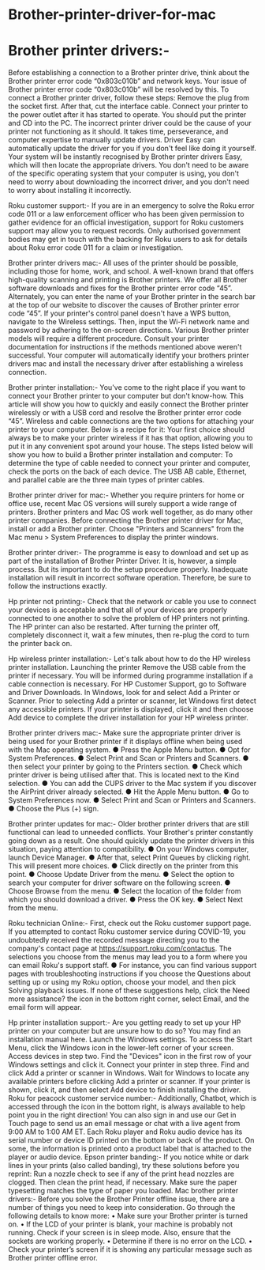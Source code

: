 # Brother-printer-driver-for-mac
# Brother printer drivers:-
Before establishing a connection to a Brother printer drive, think about the Brother printer error code “0x803c010b” and network keys. Your issue of Brother printer error code “0x803c010b” will be resolved by this. To connect a Brother printer driver, follow these steps: Remove the plug from the socket first. After that, cut the interface cable. Connect your printer to the power outlet after it has started to operate. You should put the printer and CD into the PC. The incorrect printer driver could be the cause of your printer not functioning as it should. It takes time, perseverance, and computer expertise to manually update drivers. Driver Easy can automatically update the driver for you if you don't feel like doing it yourself. Your system will be instantly recognised by Brother printer drivers Easy, which will then locate the appropriate drivers. You don't need to be aware of the specific operating system that your computer is using, you don't need to worry about downloading the incorrect driver, and you don't need to worry about installing it incorrectly.

Roku customer support:- 
If you are in an emergency to solve the Roku error code 011 or a law enforcement officer who has been given permission to gather evidence for an official investigation, support for Roku customers support may allow you to request records. Only authorised government bodies may get in touch with the backing for Roku users to ask for details about Roku error code 011 for a claim or investigation.

Brother printer drivers mac:-
All uses of the printer should be possible, including those for home, work, and school. A well-known brand that offers high-quality scanning and printing is Brother printers. We offer all Brother software downloads and fixes for the Brother printer error code “45”. Alternately, you can enter the name of your Brother printer in the search bar at the top of our website to discover the causes of Brother printer error code “45”. If your printer's control panel doesn't have a WPS button, navigate to the Wireless settings. Then, input the Wi-Fi network name and password by adhering to the on-screen directions. Various Brother printer models will require a different procedure. Consult your printer documentation for instructions if the methods mentioned above weren't successful. Your computer will automatically identify your brothers printer drivers mac and install the necessary driver after establishing a wireless connection.

Brother printer installation:-
You've come to the right place if you want to connect your Brother printer to your computer but don't know-how. This article will show you how to quickly and easily connect the Brother printer wirelessly or with a USB cord and resolve the Brother printer error code “45”. Wireless and cable connections are the two options for attaching your printer to your computer. Below is a recipe for it: Your first choice should always be to make your printer wireless if it has that option, allowing you to put it in any convenient spot around your house. The steps listed below will show you how to build a Brother printer installation and computer: To determine the type of cable needed to connect your printer and computer, check the ports on the back of each device. The USB AB cable, Ethernet, and parallel cable are the three main types of printer cables.

Brother printer driver for mac:-
Whether you require printers for home or office use, recent Mac OS versions will surely support a wide range of printers. Brother printers and Mac OS work well together, as do many other printer companies. Before connecting the Brother printer driver for Mac, install or add a Brother printer. Choose &quot;Printers and Scanners&quot; from the Mac menu &gt; System Preferences to display the printer windows.

Brother printer driver:-
The programme is easy to download and set up as part of the installation of Brother Printer Driver. It is, however, a simple process. But its important to do the setup procedure properly. Inadequate installation will result in incorrect software operation. Therefore, be sure to follow the instructions exactly.

Hp printer not printing:-
Check that the network or cable you use to connect your devices is acceptable and that all of your devices are properly connected to one another to solve the problem of HP printers not printing. The HP printer can also be restarted. After turning the printer off, completely disconnect it, wait a few minutes, then re-plug the cord to turn the printer back on.

Hp wireless printer installation:-
Let's talk about how to do the HP wireless printer installation. Launching the printer Remove the USB cable from the printer if necessary. You will be informed during programme installation if a cable connection is necessary. For HP Customer Support, go to Software and Driver Downloads. In Windows, look for and select Add a Printer or Scanner. Prior to selecting Add a printer or scanner, let Windows first detect any accessible printers. If your printer is displayed, click it and then choose Add device to complete the driver installation for your HP wireless printer.

Brother printer drivers mac:-
Make sure the appropriate printer driver is being used for your Brother printer if it displays
offline when being used with the Mac operating system.
● Press the Apple Menu button.
● Opt for System Preferences.
● Select Print and Scan or Printers and Scanners.
● then select your printer by going to the Printers section.
● Check which printer driver is being utilised after that. This is located next to the Kind
selection.
● You can add the CUPS driver to the Mac system if you discover the AirPrint driver
already selected.
● Hit the Apple Menu button.
● Go to System Preferences now.
● Select Print and Scan or Printers and Scanners.
● Choose the Plus (+) sign.

Brother printer updates for mac:-
Older brother printer drivers that are still functional can lead to unneeded conflicts. Your
Brother's printer constantly going down as a result. One should quickly update the printer
drivers in this situation, paying attention to compatibility.
● On your Windows computer, launch Device Manager.
● After that, select Print Queues by clicking right. This will present more choices.
● Click directly on the printer from this point.
● Choose Update Driver from the menu.
● Select the option to search your computer for driver software on the following screen.
● Choose Browse from the menu.
● Select the location of the folder from which you should download a driver.
● Press the OK key.
● Select Next from the menu.

Roku technician Online:-
First, check out the Roku customer support page. If you attempted to contact Roku customer
service during COVID-19, you undoubtedly received the recorded message directing you to
the company&#39;s contact page at https://support.roku.com/contactus. The selections you
choose from the menus may lead you to a form where you can email Roku&#39;s support staff.
● For instance, you can find various support pages with troubleshooting instructions if
you choose the Questions about setting up or using my Roku option, choose your
model, and then pick Solving playback issues. If none of these suggestions help,
click the Need more assistance? the icon in the bottom right corner, select Email, and
the email form will appear.

Hp printer installation support:-
Are you getting ready to set up your HP printer on your computer but are unsure how to do so? You may find an installation manual here. Launch the Windows settings. To access the Start Menu, click the Windows icon in the lower-left corner of your screen.
Access devices in step two. Find the &quot;Devices&quot; icon in the first row of your Windows settings and click it.
Connect your printer in step three.
Find and click Add a printer or scanner in Windows. Wait for Windows to locate any available printers before clicking Add a printer or scanner. If your printer is shown, click it, and then select Add device to finish installing the driver.
Roku for peacock customer service number:-
Additionally, Chatbot, which is accessed through the icon in the bottom right, is always available to help point you in the right direction! You can also sign in and use our Get in Touch page to send us an email message or chat with a live agent from 9:00 AM to 1:00 AM ET. Each Roku player and Roku audio device has its serial number or device ID printed on the bottom or back of the product. On some, the information is printed onto a product label that is attached to the player or audio device.
Epson printer banding:-
If you notice white or dark lines in your prints (also called banding), try these solutions before you reprint: Run a nozzle check to see if any of the print head nozzles are clogged. Then clean the print head, if necessary. Make sure the paper typesetting matches the type of paper you loaded.
Mac brother printer drivers:-
Before you solve the Brother Printer offline issue, there are a number of things you need to keep into consideration. Go through the following details to know more:
•	Make sure your Brother printer is turned on.
•	If the LCD of your printer is blank, your machine is probably not running. Check if your screen is in sleep mode. Also, ensure that the sockets are working properly.
•	Determine if there is no error on the LCD.
•	Check your printer’s screen if it is showing any particular message such as Brother printer offline error.

